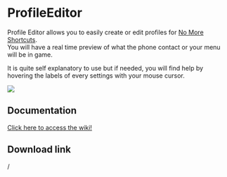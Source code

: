 # ProfileEditor

Profile Editor allows you to easily create or edit profiles for [No More Shortcuts](https://github.com/Bob74/NoMoreShortcuts).  
You will have a real time preview of what the phone contact or your menu will be in game.

It is quite self explanatory to use but if needed, you will find help by hovering the labels of every settings with your mouse cursor.

![](https://i.imgur.com/QESlyNP.png)


Documentation
---
[Click here to access the wiki!](https://github.com/Bob74/ProfileEditor/wiki)

Download link
---
/
